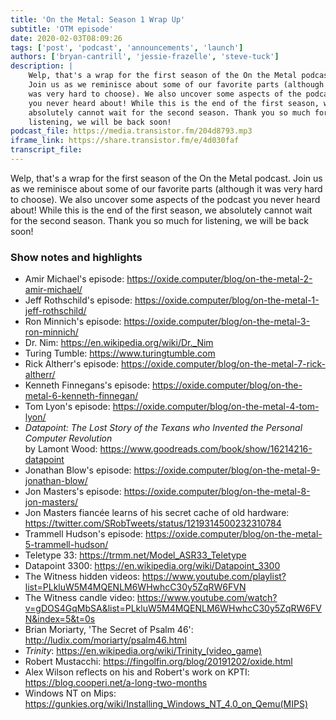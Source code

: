 ```yaml
---
title: 'On the Metal: Season 1 Wrap Up'
subtitle: 'OTM episode'
date: 2020-02-03T08:09:26
tags: ['post', 'podcast', 'announcements', 'launch']
authors: ['bryan-cantrill', 'jessie-frazelle', 'steve-tuck']
description: |
    Welp, that's a wrap for the first season of the On the Metal podcast. 
    Join us as we reminisce about some of our favorite parts (although it 
    was very hard to choose). We also uncover some aspects of the podcast 
    you never heard about! While this is the end of the first season, we 
    absolutely cannot wait for the second season. Thank you so much for 
    listening, we will be back soon!
podcast_file: https://media.transistor.fm/204d8793.mp3
iframe_link: https://share.transistor.fm/e/4d030faf
transcript_file:
---
```


Welp, that's a wrap for the first season of the On the Metal podcast. Join us 
as we reminisce about some of our favorite parts (although it was very hard to 
choose). We also uncover some aspects of the podcast you never heard about! 
While this is the end of the first season, we absolutely cannot wait for the 
second season. Thank you so much for listening, we will be back soon!

### Show notes and highlights

- Amir Michael's episode: https://oxide.computer/blog/on-the-metal-2-amir-michael/
- Jeff Rothschild's episode: https://oxide.computer/blog/on-the-metal-1-jeff-rothschild/
- Ron Minnich's episode: https://oxide.computer/blog/on-the-metal-3-ron-minnich/
- Dr. Nim: https://en.wikipedia.org/wiki/Dr._Nim
- Turing Tumble: https://www.turingtumble.com
- Rick Altherr's episode: https://oxide.computer/blog/on-the-metal-7-rick-altherr/
- Kenneth Finnegans's episode: https://oxide.computer/blog/on-the-metal-6-kenneth-finnegan/
- Tom Lyon's episode: https://oxide.computer/blog/on-the-metal-4-tom-lyon/
- *Datapoint: The Lost Story of the Texans who Invented the Personal Computer Revolution*   
  by Lamont Wood: https://www.goodreads.com/book/show/16214216-datapoint
- Jonathan Blow's episode: https://oxide.computer/blog/on-the-metal-9-jonathan-blow/
- Jon Masters's episode: https://oxide.computer/blog/on-the-metal-8-jon-masters/
- Jon Masters fiancée learns of his secret cache of old hardware: https://twitter.com/SRobTweets/status/1219314500232310784
- Trammell Hudson's episode: https://oxide.computer/blog/on-the-metal-5-trammell-hudson/
- Teletype 33: https://trmm.net/Model_ASR33_Teletype
- Datapoint 3300: https://en.wikipedia.org/wiki/Datapoint_3300
- The Witness hidden videos: https://www.youtube.com/playlist?list=PLkluW5M4MQENLM6WHwhcC30y5ZqRW6FVN
- The Witness candle video: https://www.youtube.com/watch?v=gDOS4GqMbSA&list=PLkluW5M4MQENLM6WHwhcC30y5ZqRW6FVN&index=5&t=0s
- Brian Moriarty, 'The Secret of Psalm 46': http://ludix.com/moriarty/psalm46.html
- *Trinity*: <a href='https://en.wikipedia.org/wiki/Trinity_(video_game)'>https://en.wikipedia.org/wiki/Trinity_(video_game)</a>
- Robert Mustacchi: https://fingolfin.org/blog/20191202/oxide.html
- Alex Wilson reflects on his and Robert's work on KPTI: https://blog.cooperi.net/a-long-two-months
- Windows NT on Mips: <a href='https://gunkies.org/wiki/Installing_Windows_NT_4.0_on_Qemu(MIPS)'>https://gunkies.org/wiki/Installing_Windows_NT_4.0_on_Qemu(MIPS)</a>
